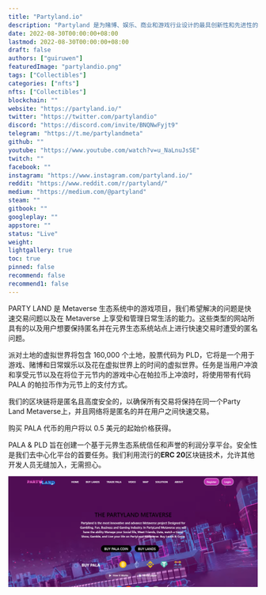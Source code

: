 ```yaml
---
title: "Partyland.io"
description: "Partyland 是为赌博、娱乐、商业和游戏行业设计的最具创新性和先进性的 Metaverse 项目。"
date: 2022-08-30T00:00:00+08:00
lastmod: 2022-08-30T00:00:00+08:00
draft: false
authors: ["guiruwen"]
featuredImage: "partylandio.png"
tags: ["Collectibles"]
categories: ["nfts"]
nfts: ["Collectibles"]
blockchain: ""
website: "https://partyland.io/"
twitter: "https://twitter.com/partylandio"
discord: "https://discord.com/invite/BNQNwFyjt9"
telegram: "https://t.me/partylandmeta"
github: ""
youtube: "https://www.youtube.com/watch?v=u_NaLnuJsSE"
twitch: ""
facebook: ""
instagram: "https://www.instagram.com/partyland.io/"
reddit: "https://www.reddit.com/r/partyland/"
medium: "https://medium.com/@partyland"
steam: ""
gitbook: ""
googleplay: ""
appstore: ""
status: "Live"
weight: 
lightgallery: true
toc: true
pinned: false
recommend: false
recommend1: false
---
```

PARTY LAND 是 Metaverse 生态系统中的游戏项目，我们希望解决的问题是快速交易问题以及在 Metaverse 上享受和管理日常生活的能力。这些类型的网站所具有的以及用户想要保持匿名并在元界生态系统站点上进行快速交易时遭受的匿名问题。

派对土地的虚拟世界将包含 160,000 个土地，股票代码为 PLD，它将是一个用于游戏、赌博和日常娱乐以及花在虚拟世界上的时间的虚拟世界。任务是当用户冲浪和享受元节以及在将位于元节内的游戏中心在帕拉币上冲浪时，将使用带有代码 PALA 的帕拉币作为元节上的支付方式。

我们的区块链将是匿名且高度安全的，以确保所有交易将保持在同一个Party Land Metaverse上，并且网络将是匿名的并在用户之间快速交易。

购买 PALA 代币的用户将以 0.5 美元的起始价格获得。

PALA & PLD 旨在创建一个基于元界生态系统信任和声誉的利润分享平台。安全性是我们去中心化平台的首要任务。我们利用流行的**ERC 20**区块链技术，允许其他开发人员无缝加入，无需担心。

![nft](01.png)

